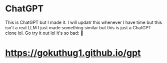 # ChatGPT
This is ChatGPT but I made it. I will updatr this whenever I have time but this isn't a real LLM I just made something similar but this is just a ChatGPT clone lol.
Go try it out lol it's so bad: 🔽
# https://gokuthug1.github.io/gpt
